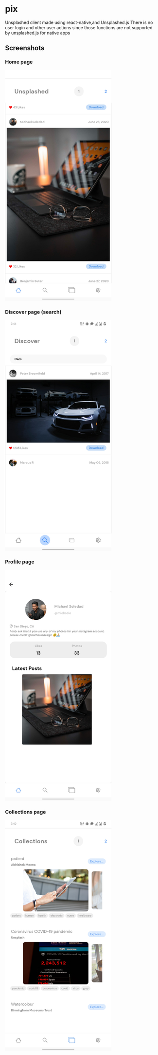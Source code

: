 # pix
Unsplashed client made using react-native,and Unsplashed.js There is no user login and other user actions since those functions are not supported by unsplashed.js  for native apps
## Screenshots
### Home page
<img src="https://raw.githubusercontent.com/AswinVijayanO/pix/master/screenshots/Screenshot_20200628-194135.jpg" width="350" />

### Discover page (search)
<img src="https://raw.githubusercontent.com/AswinVijayanO/pix/master/screenshots/Screenshot_20200628-194414.jpg" width="350" />

### Profile page
<img src="https://raw.githubusercontent.com/AswinVijayanO/pix/master/screenshots/Screenshot_20200628-194154.jpg" width="350" />

### Collections page
<img src="https://raw.githubusercontent.com/AswinVijayanO/pix/master/screenshots/Screenshot_20200628-194010.jpg" width="350" />

